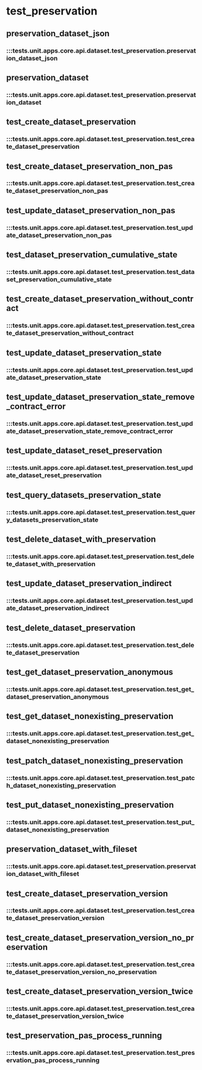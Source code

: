 # test_preservation

## preservation_dataset_json

### :::tests.unit.apps.core.api.dataset.test_preservation.preservation_dataset_json

## preservation_dataset

### :::tests.unit.apps.core.api.dataset.test_preservation.preservation_dataset

## test_create_dataset_preservation

### :::tests.unit.apps.core.api.dataset.test_preservation.test_create_dataset_preservation

## test_create_dataset_preservation_non_pas

### :::tests.unit.apps.core.api.dataset.test_preservation.test_create_dataset_preservation_non_pas

## test_update_dataset_preservation_non_pas

### :::tests.unit.apps.core.api.dataset.test_preservation.test_update_dataset_preservation_non_pas

## test_dataset_preservation_cumulative_state

### :::tests.unit.apps.core.api.dataset.test_preservation.test_dataset_preservation_cumulative_state

## test_create_dataset_preservation_without_contract

### :::tests.unit.apps.core.api.dataset.test_preservation.test_create_dataset_preservation_without_contract

## test_update_dataset_preservation_state

### :::tests.unit.apps.core.api.dataset.test_preservation.test_update_dataset_preservation_state

## test_update_dataset_preservation_state_remove_contract_error

### :::tests.unit.apps.core.api.dataset.test_preservation.test_update_dataset_preservation_state_remove_contract_error

## test_update_dataset_reset_preservation

### :::tests.unit.apps.core.api.dataset.test_preservation.test_update_dataset_reset_preservation

## test_query_datasets_preservation_state

### :::tests.unit.apps.core.api.dataset.test_preservation.test_query_datasets_preservation_state

## test_delete_dataset_with_preservation

### :::tests.unit.apps.core.api.dataset.test_preservation.test_delete_dataset_with_preservation

## test_update_dataset_preservation_indirect

### :::tests.unit.apps.core.api.dataset.test_preservation.test_update_dataset_preservation_indirect

## test_delete_dataset_preservation

### :::tests.unit.apps.core.api.dataset.test_preservation.test_delete_dataset_preservation

## test_get_dataset_preservation_anonymous

### :::tests.unit.apps.core.api.dataset.test_preservation.test_get_dataset_preservation_anonymous

## test_get_dataset_nonexisting_preservation

### :::tests.unit.apps.core.api.dataset.test_preservation.test_get_dataset_nonexisting_preservation

## test_patch_dataset_nonexisting_preservation

### :::tests.unit.apps.core.api.dataset.test_preservation.test_patch_dataset_nonexisting_preservation

## test_put_dataset_nonexisting_preservation

### :::tests.unit.apps.core.api.dataset.test_preservation.test_put_dataset_nonexisting_preservation

## preservation_dataset_with_fileset

### :::tests.unit.apps.core.api.dataset.test_preservation.preservation_dataset_with_fileset

## test_create_dataset_preservation_version

### :::tests.unit.apps.core.api.dataset.test_preservation.test_create_dataset_preservation_version

## test_create_dataset_preservation_version_no_preservation

### :::tests.unit.apps.core.api.dataset.test_preservation.test_create_dataset_preservation_version_no_preservation

## test_create_dataset_preservation_version_twice

### :::tests.unit.apps.core.api.dataset.test_preservation.test_create_dataset_preservation_version_twice

## test_preservation_pas_process_running

### :::tests.unit.apps.core.api.dataset.test_preservation.test_preservation_pas_process_running

